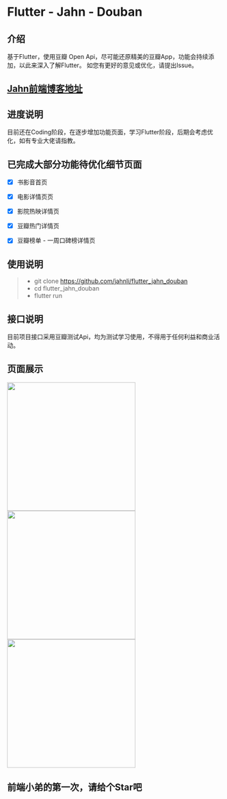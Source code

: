 # Flutter - Jahn - Douban

## 介绍
基于Flutter，使用豆瓣 Open Api，尽可能还原精美的豆瓣App，功能会持续添加，以此来深入了解Flutter。
如您有更好的意见或优化，请提出Issue。

## [Jahn前端博客地址](http://www.jahnli.cn)

## 进度说明
目前还在Coding阶段，在逐步增加功能页面，学习Flutter阶段，后期会考虑优化，如有专业大佬请指教。

##  已完成大部分功能待优化细节页面
- [x] 书影音首页
- [x] 电影详情页页
- [x] 影院热映详情页
- [x] 豆瓣热门详情页
- [x] 豆瓣榜单 - 一周口碑榜详情页


## 使用说明

> * git clone https://github.com/jahnli/flutter_jahn_douban
> * cd flutter_jahn_douban
> * flutter run

## 接口说明
目前项目接口采用豆瓣测试Api，均为测试学习使用，不得用于任何利益和商业活动。

## 页面展示
<img src='https://github.com/jahnli/flutter_jahn_douban/blob/master/demoGif/movie.gif' width='300px'></img>   <img src='https://github.com/jahnli/flutter_jahn_douban/blob/master/demoGif/movieDetail.gif' width='300px'></img>   <img src='https://github.com/jahnli/flutter_jahn_douban/blob/master/demoGif/theatrical_film_is_hit.gif' width='300px'></img>


## 前端小弟的第一次，请给个Star吧 


